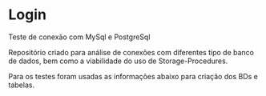 # Login
 Teste de conexão com MySql e PostgreSql

Repositório criado para análise de conexões com
diferentes tipo de banco de dados, bem como a
viabilidade do uso de Storage-Procedures.

Para os testes foram usadas as informações abaixo para criação
dos BDs e tabelas.


